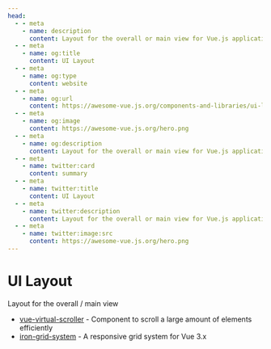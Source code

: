 ```yaml
---
head:
  - - meta
    - name: description
      content: Layout for the overall or main view for Vue.js applications
  - - meta
    - name: og:title
      content: UI Layout
  - - meta
    - name: og:type
      content: website
  - - meta
    - name: og:url
      content: https://awesome-vue.js.org/components-and-libraries/ui-layout.html
  - - meta
    - name: og:image
      content: https://awesome-vue.js.org/hero.png
  - - meta
    - name: og:description
      content: Layout for the overall or main view for Vue.js applications
  - - meta
    - name: twitter:card
      content: summary
  - - meta
    - name: twitter:title
      content: UI Layout
  - - meta
    - name: twitter:description
      content: Layout for the overall or main view for Vue.js applications
  - - meta
    - name: twitter:image:src
      content: https://awesome-vue.js.org/hero.png
---
```


# UI Layout

Layout for the overall / main view

- [vue-virtual-scroller](https://github.com/Akryum/vue-virtual-scroller) - Component to scroll a large amount of elements efficiently
- [iron-grid-system](https://github.com/ilker0/iron-grid-system) - A responsive grid system for Vue 3.x

